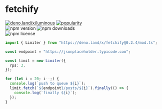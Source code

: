 # fetchify
[![deno.land/x/luminous](https://shield.deno.dev/x/fetchify)](https://deno.land/x/fetchify)
[![popularity](https://deno.land/badge/fetchify/popularity)](https://deno.land/x/fetchify)<br>
![npm version](https://img.shields.io/npm/v/@sevapp/fetchify)
![npm downloads](https://img.shields.io/npm/dt/@sevapp/fetchify)<br>
![npm license](https://img.shields.io/npm/l/@sevapp/fetchify)

```ts
import { Limiter } from "https://deno.land/x/fetchify@0.2.4/mod.ts";

const endpoint = "https://jsonplaceholder.typicode.com";

const limit = new Limiter({
  rps: 3,
});

for (let i = 20; i--;) {
  console.log(`push to queue ${i}`);
  limit.fetch(`${endpoint}/posts/${i}`).finally(() => {
    console.log(`finally ${i}`);
  });
}
```
